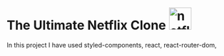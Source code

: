 
 # The Ultimate Netflix Clone <img src="https://user-images.githubusercontent.com/76589507/113987811-70207f80-986c-11eb-804e-df35d501f0f6.png" width="50px" height="50px" alt="netflixLogo"/>

In this project I have used styled-components, react, react-router-dom,  

